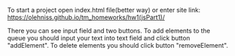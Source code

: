 To start a project open index.html file(better way)
or enter site link:
https://olehniss.github.io/tm_homeworks/hw1(jsPart1)/

There you can see input field and two buttons. To add elements to the queue you should input your text into text field and click button "addElement". To delete elements you should click button "removeElement".